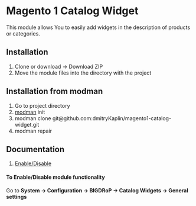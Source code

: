# Magento 1 Catalog Widget
This module allows You to easily add widgets in the description of products or categories.

## Installation
1. Clone or download → Download ZIP
2. Move the module files into the directory with the project

## Installation from modman
1. Go to project directory
2. [modman](https://github.com/colinmollenhour/modman) init
3. modman clone git\@github.com:dmitryKaplin/magento1-catalog-widget.git
4. modman repair

## Documentation
1. [Enable/Disable](#to-enabledisable-module-functionality)

#### To Enable/Disable module functionality
Go to **System → Configuration → BIGDRoP → Catalog Widgets → General settings**